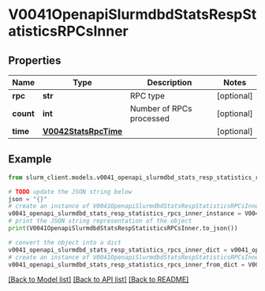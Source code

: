# V0041OpenapiSlurmdbdStatsRespStatisticsRPCsInner


## Properties

Name | Type | Description | Notes
------------ | ------------- | ------------- | -------------
**rpc** | **str** | RPC type | [optional] 
**count** | **int** | Number of RPCs processed | [optional] 
**time** | [**V0042StatsRpcTime**](V0042StatsRpcTime.md) |  | [optional] 

## Example

```python
from slurm_client.models.v0041_openapi_slurmdbd_stats_resp_statistics_rpcs_inner import V0041OpenapiSlurmdbdStatsRespStatisticsRPCsInner

# TODO update the JSON string below
json = "{}"
# create an instance of V0041OpenapiSlurmdbdStatsRespStatisticsRPCsInner from a JSON string
v0041_openapi_slurmdbd_stats_resp_statistics_rpcs_inner_instance = V0041OpenapiSlurmdbdStatsRespStatisticsRPCsInner.from_json(json)
# print the JSON string representation of the object
print(V0041OpenapiSlurmdbdStatsRespStatisticsRPCsInner.to_json())

# convert the object into a dict
v0041_openapi_slurmdbd_stats_resp_statistics_rpcs_inner_dict = v0041_openapi_slurmdbd_stats_resp_statistics_rpcs_inner_instance.to_dict()
# create an instance of V0041OpenapiSlurmdbdStatsRespStatisticsRPCsInner from a dict
v0041_openapi_slurmdbd_stats_resp_statistics_rpcs_inner_from_dict = V0041OpenapiSlurmdbdStatsRespStatisticsRPCsInner.from_dict(v0041_openapi_slurmdbd_stats_resp_statistics_rpcs_inner_dict)
```
[[Back to Model list]](../README.md#documentation-for-models) [[Back to API list]](../README.md#documentation-for-api-endpoints) [[Back to README]](../README.md)


